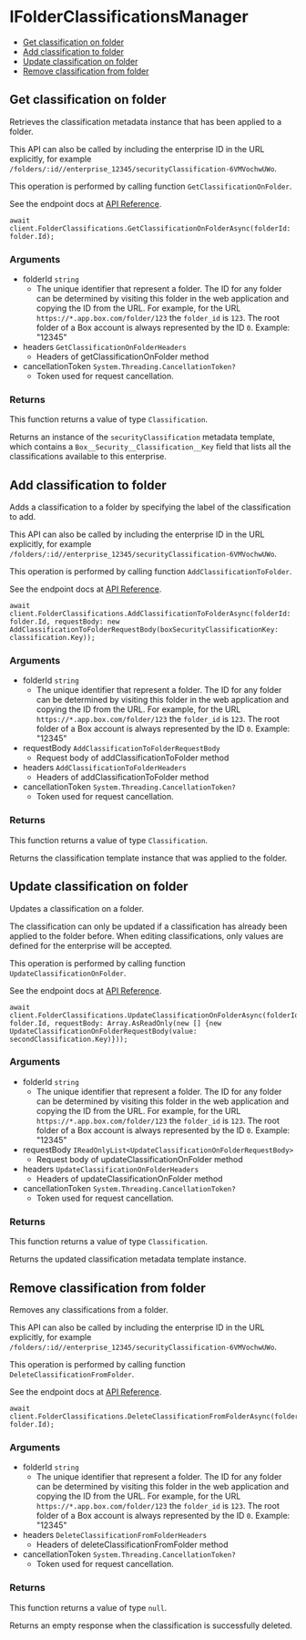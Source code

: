 # IFolderClassificationsManager


- [Get classification on folder](#get-classification-on-folder)
- [Add classification to folder](#add-classification-to-folder)
- [Update classification on folder](#update-classification-on-folder)
- [Remove classification from folder](#remove-classification-from-folder)

## Get classification on folder

Retrieves the classification metadata instance that
has been applied to a folder.

This API can also be called by including the enterprise ID in the
URL explicitly, for example
`/folders/:id//enterprise_12345/securityClassification-6VMVochwUWo`.

This operation is performed by calling function `GetClassificationOnFolder`.

See the endpoint docs at
[API Reference](https://developer.box.com/reference/get-folders-id-metadata-enterprise-security-classification-6-vm-vochw-u-wo/).

<!-- sample get_folders_id_metadata_enterprise_securityClassification-6VMVochwUWo -->
```
await client.FolderClassifications.GetClassificationOnFolderAsync(folderId: folder.Id);
```

### Arguments

- folderId `string`
  - The unique identifier that represent a folder.  The ID for any folder can be determined by visiting this folder in the web application and copying the ID from the URL. For example, for the URL `https://*.app.box.com/folder/123` the `folder_id` is `123`.  The root folder of a Box account is always represented by the ID `0`. Example: "12345"
- headers `GetClassificationOnFolderHeaders`
  - Headers of getClassificationOnFolder method
- cancellationToken `System.Threading.CancellationToken?`
  - Token used for request cancellation.


### Returns

This function returns a value of type `Classification`.

Returns an instance of the `securityClassification` metadata
template, which contains a `Box__Security__Classification__Key`
field that lists all the classifications available to this
enterprise.


## Add classification to folder

Adds a classification to a folder by specifying the label of the
classification to add.

This API can also be called by including the enterprise ID in the
URL explicitly, for example
`/folders/:id//enterprise_12345/securityClassification-6VMVochwUWo`.

This operation is performed by calling function `AddClassificationToFolder`.

See the endpoint docs at
[API Reference](https://developer.box.com/reference/post-folders-id-metadata-enterprise-security-classification-6-vm-vochw-u-wo/).

<!-- sample post_folders_id_metadata_enterprise_securityClassification-6VMVochwUWo -->
```
await client.FolderClassifications.AddClassificationToFolderAsync(folderId: folder.Id, requestBody: new AddClassificationToFolderRequestBody(boxSecurityClassificationKey: classification.Key));
```

### Arguments

- folderId `string`
  - The unique identifier that represent a folder.  The ID for any folder can be determined by visiting this folder in the web application and copying the ID from the URL. For example, for the URL `https://*.app.box.com/folder/123` the `folder_id` is `123`.  The root folder of a Box account is always represented by the ID `0`. Example: "12345"
- requestBody `AddClassificationToFolderRequestBody`
  - Request body of addClassificationToFolder method
- headers `AddClassificationToFolderHeaders`
  - Headers of addClassificationToFolder method
- cancellationToken `System.Threading.CancellationToken?`
  - Token used for request cancellation.


### Returns

This function returns a value of type `Classification`.

Returns the classification template instance
that was applied to the folder.


## Update classification on folder

Updates a classification on a folder.

The classification can only be updated if a classification has already been
applied to the folder before. When editing classifications, only values are
defined for the enterprise will be accepted.

This operation is performed by calling function `UpdateClassificationOnFolder`.

See the endpoint docs at
[API Reference](https://developer.box.com/reference/put-folders-id-metadata-enterprise-security-classification-6-vm-vochw-u-wo/).

<!-- sample put_folders_id_metadata_enterprise_securityClassification-6VMVochwUWo -->
```
await client.FolderClassifications.UpdateClassificationOnFolderAsync(folderId: folder.Id, requestBody: Array.AsReadOnly(new [] {new UpdateClassificationOnFolderRequestBody(value: secondClassification.Key)}));
```

### Arguments

- folderId `string`
  - The unique identifier that represent a folder.  The ID for any folder can be determined by visiting this folder in the web application and copying the ID from the URL. For example, for the URL `https://*.app.box.com/folder/123` the `folder_id` is `123`.  The root folder of a Box account is always represented by the ID `0`. Example: "12345"
- requestBody `IReadOnlyList<UpdateClassificationOnFolderRequestBody>`
  - Request body of updateClassificationOnFolder method
- headers `UpdateClassificationOnFolderHeaders`
  - Headers of updateClassificationOnFolder method
- cancellationToken `System.Threading.CancellationToken?`
  - Token used for request cancellation.


### Returns

This function returns a value of type `Classification`.

Returns the updated classification metadata template instance.


## Remove classification from folder

Removes any classifications from a folder.

This API can also be called by including the enterprise ID in the
URL explicitly, for example
`/folders/:id//enterprise_12345/securityClassification-6VMVochwUWo`.

This operation is performed by calling function `DeleteClassificationFromFolder`.

See the endpoint docs at
[API Reference](https://developer.box.com/reference/delete-folders-id-metadata-enterprise-security-classification-6-vm-vochw-u-wo/).

<!-- sample delete_folders_id_metadata_enterprise_securityClassification-6VMVochwUWo -->
```
await client.FolderClassifications.DeleteClassificationFromFolderAsync(folderId: folder.Id);
```

### Arguments

- folderId `string`
  - The unique identifier that represent a folder.  The ID for any folder can be determined by visiting this folder in the web application and copying the ID from the URL. For example, for the URL `https://*.app.box.com/folder/123` the `folder_id` is `123`.  The root folder of a Box account is always represented by the ID `0`. Example: "12345"
- headers `DeleteClassificationFromFolderHeaders`
  - Headers of deleteClassificationFromFolder method
- cancellationToken `System.Threading.CancellationToken?`
  - Token used for request cancellation.


### Returns

This function returns a value of type `null`.

Returns an empty response when the classification is
successfully deleted.


